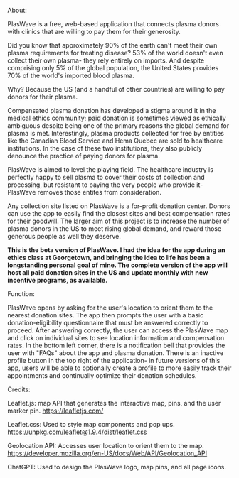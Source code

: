About: 

PlasWave is a free, web-based application that connects plasma donors with clinics that are willing to pay them for their generosity. 

Did you know that approximately 90% of the earth can't meet their own plasma requirements for treating disease? 53% of the world doesn't even collect their own plasma- they rely entirely on imports. And despite comprising only 5% of the global population, the United States provides 70% of the world's imported blood plasma.

Why? Because the US (and a handful of other countries) are willing to pay donors for their plasma.

Compensated plasma donation has developed a stigma around it in the medical ethics community; paid donation is sometimes viewed as ethically ambiguous despite being one of the primary reasons the global demand for plasma is met. Interestingly, plasma products collected for free by entities like the Canadian Blood Service and Hema Quebec are sold to healthcare institutions. In the case of these two institutions, they also publicly denounce the practice of paying donors for plasma.

PlasWave is aimed to level the playing field. The healthcare industry is perfectly happy to sell plasma to cover their costs of collection and processing, but resistant to paying the very people who provide it- PlasWave removes those entites from consideration.

Any collection site listed on PlasWave is a for-profit donation center. Donors can use the app to easily find the closest sites and best compensation rates for their goodwill. The larger aim of this project is to increase the number of plasma donors in the US to meet rising global demand, and reward those generous people as well they deserve.

**This is the beta version of PlasWave. I had the idea for the app during an ethics class at Georgetown, and bringing the idea to life has been a longstanding personal goal of mine. The complete version of the app will host all paid donation sites in the US and update monthly with new incentive programs, as available.**

Function:

PlasWave opens by asking for the user's location to orient them to the nearest donation sites. The app then prompts the user with a basic donation-eligibility questionnaire that must be answered correctly to proceed. After answering correctly, the user can access the PlasWave map and click on individual sites to see location information and compensation rates. In the bottom left corner, there is a notification bell that provides the user with "FAQs" about the app and plasma donation. There is an inactive profile button in the top right of the application- in future versions of this app, users will be able to optionally create a profile to more easily track their appointments and continually optimize their donation schedules.

Credits:

Leaflet.js: map API that generates the interactive map, pins, and the user marker pin. https://leafletjs.com/

Leaflet.css: Used to style map components and pop ups. https://unpkg.com/leaflet@1.9.4/dist/leaflet.css

Geolocation API: Accesses user location to orient them to the map. https://developer.mozilla.org/en-US/docs/Web/API/Geolocation_API

ChatGPT: Used to design the PlasWave logo, map pins, and all page icons.
